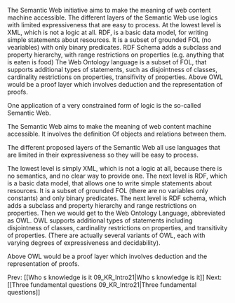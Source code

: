 ﻿The Semantic Web initiative aims to make the meaning of web content machine accessible.
The different layers of the Semantic Web use logics with limited expressiveness that are easy to process.
At the lowest level is XML, which is not a logic at all.
RDF, is a basic data model, for writing simple statements about resources.  It is a subset of grounded FOL (no veariables) with only binary predicates.
RDF Schema adds a subclass and property hierarchy, with range restrictions on properties (e.g. anything that is eaten is food)
The Web Ontology language is a subset of FOL, that supports additional types of statements, such as disjointness of classes, cardinality restrictions on properties, transifivity of properties.
Above OWL  would be a proof layer which involves deduction and the representation of proofs.

One application of a very constrained form of logic is the so-called Semantic Web.

The Semantic Web aims to make the meaning of web content machine accessible. It involves the definition
Of objects and relations between them.

The different proposed layers of the Semantic Web all use languages that are limited in their expressiveness so they will be easy to process.

The lowest level is simply XML, which is not a logic at all, because there is no semantics, and no clear way to provide one.
The next level is RDF, which is a basic data model, that allows one to write simple statements about resources. It is a subset of grounded FOL (there are no variables only constants) and only binary predicates.
The next level is RDF schema, which adds a subclass and property hierarchy and range restrictions on properties.
Then we would get to the Web Ontology Language, abbreviated as OWL. OWL supports additional types of statements including disjointness of classes, cardinality restrictions on properties, and transitivity of properties. (There are actually several variants of OWL, each with varying degrees of expressiveness and decidability).

Above OWL would be a proof layer which involves deduction and the representation of proofs.

Prev: [[Who s knowledge is it 09_KR_Intro21|Who s knowledge is it]]
Next: [[Three fundamental questions 09_KR_Intro21|Three fundamental questions]]